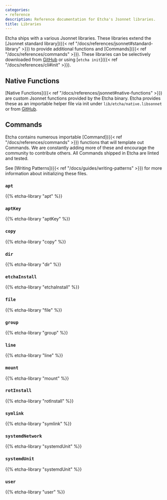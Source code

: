```yaml
---
categories:
- reference
description: Reference documentation for Etcha's Jsonnet libraries.
title: Libraries
---
```


Etcha ships with a various Jsonnet libraries.  These libraries extend the [Jsonnet standard library]({{< ref "/docs/references/jsonnet#standard-library" >}}) to provide additional functions and [Commands]({{< ref "/docs/references/commands" >}}).  These libraries can be selectively downloaded from [GitHub](https://github.com/candiddev/etcha/tree/main/go/initdir/lib/etcha) or using [`etcha init`]({{< ref "/docs/references/cli#init" >}}).

## Native Functions

[Native Functions]({{< ref "/docs/references/jsonnet#native-functions" >}}) are custom Jsonnet functions provided by the Etcha binary.  Etcha provides these as an importable helper file via init under `lib/etcha/native.libsonnet` or from [GitHub](https://github.com/candiddev/shared/go/jsonnet/native.libsonnet).

## Commands

Etcha contains numerous importable [Command]({{< ref "/docs/references/commands" >}}) functions that will template out Commands.  We are constantly adding more of these and encourage the community to contribute others.  All Commands shipped in Etcha are linted and tested.

See [Writing Patterns]({{< ref "/docs/guides/writing-patterns" >}}) for more information about initializing these files.

### `apt`
{{% etcha-library "apt" %}}

### `aptKey`
{{% etcha-library "aptKey" %}}

### `copy`
{{% etcha-library "copy" %}}

### `dir`
{{% etcha-library "dir" %}}

### `etchaInstall`
{{% etcha-library "etchaInstall" %}}

### `file`
{{% etcha-library "file" %}}

### `group`
{{% etcha-library "group" %}}

### `line`
{{% etcha-library "line" %}}

### `mount`
{{% etcha-library "mount" %}}

### `rotInstall`
{{% etcha-library "rotInstall" %}}

### `symlink`
{{% etcha-library "symlink" %}}

### `systemdNetwork`
{{% etcha-library "systemdUnit" %}}

### `systemdUnit`
{{% etcha-library "systemdUnit" %}}

### `user`
{{% etcha-library "user" %}}
